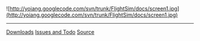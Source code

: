 ![http://yoiang.googlecode.com/svn/trunk/FlightSim/docs/screen1.jpg](http://yoiang.googlecode.com/svn/trunk/FlightSim/docs/screen1.jpg)
> 
---

[Downloads](http://code.google.com/p/yoiang/downloads/list?q=label:FlightSim)
[Issues and Todo](http://code.google.com/p/yoiang/issues/list?q=label:FlightSim)
[Source](http://code.google.com/p/yoiang/source/browse)